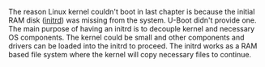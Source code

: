 The reason Linux kernel couldn't boot in last chapter is because the initial RAM disk ([initrd](https://docs.kernel.org/admin-guide/initrd.html)) was missing from the system. U-Boot didn't provide one. The main purpose of having an initrd is to decouple kernel and necessary OS components. The kernel could be small and other components and drivers can be loaded into the initrd to proceed. The initrd works as a RAM based file system where the kernel will copy necessary files to continue.
